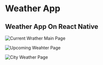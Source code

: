# Weather App
## Weather App On React Native

![Current Wrather Main Page](https://github.com/lysiak-yevhenii/react-native-weather-app/doc-img/Screenshot_2024-07-27-19-09-49-05_f73b71075b1de7323614b647fe394240.jpg?raw=true)


![Upcoming Weahter Page](https://github.com/lysiak-yevhenii/react-native-weather-app/doc-img/Screenshot_2024-07-27-19-09-55-28_f73b71075b1de7323614b647fe394240.jpg?raw=true)


![City Weather Page](https://github.com/lysiak-yevhenii/react-native-weather-app/doc-img/Screenshot_2024-07-27-19-09-59-06_f73b71075b1de7323614b647fe394240.jpg?raw=true)
